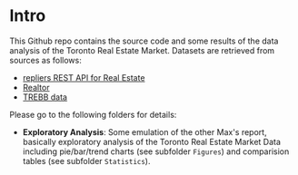 # Intro 

This Github repo contains the source code and some results of the data analysis of the Toronto Real Estate Market. Datasets are retrieved from sources as follows:     
- [repliers REST API for Real Estate](https://docs.repliers.io/v1/listings/get-listings)       
- [Realtor](http://realtor.ca)     
- [TREBB data](http://35.228.31.175/)


Please go to the following folders for details:             
- **Exploratory Analysis**: Some emulation of the other Max's report, basically exploratory analysis of the Toronto Real Estate Market Data including pie/bar/trend charts (see subfolder `Figures`) and comparision tables (see subfolder `Statistics`).      



